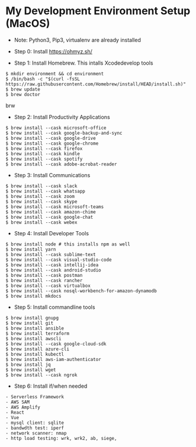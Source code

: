 # My Development Environment Setup (MacOS)

- Note: Python3, Pip3, virtualenv are already installed

- Step 0: Install https://ohmyz.sh/

- Step 1: Install Homebrew. This intalls Xcodedevelop tools
```
$ mkdir environment && cd environment
$ /bin/bash -c "$(curl -fsSL https://raw.githubusercontent.com/Homebrew/install/HEAD/install.sh)"
$ brew update
$ brew doctor
```
brw 
- Step 2: Install Productivity Applications
```
$ brew install --cask microsoft-office
$ brew install --cask google-backup-and-sync
$ brew install --cask google-drive
$ brew install --cask google-chrome
$ brew install --cask firefox
$ brew install --cask kindle
$ brew install --cask spotify
$ brew install --cask adobe-acrobat-reader
```

- Step 3: Install Communications
```
$ brew install --cask slack
$ brew install --cask whatsapp
$ brew install --cask zoom
$ brew install --cask skype
$ brew install --cask microsoft-teams
$ brew install --cask amazon-chime
$ brew install --cask google-chat
$ brew install --cask webex
```

- Step 4: Install Developer Tools
```
$ brew install node # this installs npm as well
$ brew install yarn
$ brew install --cask sublime-text
$ brew install --cask visual-studio-code
$ brew install --cask intellij-idea
$ brew install --cask android-studio
$ brew install --cask postman
$ brew install --cask rancher
$ brew install --cask virtualbox
$ brew install --cask nosql-workbench-for-amazon-dynamodb
$ brew install mkdocs
```

- Step 5: Install commandline tools
```
$ brew install gnupg
$ brew install git
$ brew install ansible
$ brew install terraform
$ brew install awscli
$ brew install --cask google-cloud-sdk
$ brew install azure-cli
$ brew install kubectl
$ brew install aws-iam-authenticator
$ brew install jq
$ brew install wget
$ brew install --cask ngrok
```

- Step 6: Install if/when needed
```
- Serverless Framework
- AWS SAM
- AWS Amplify
- React
- Vue
- mysql client: sqlite
- bandwdth test: iperf
- network scanner: nmap
- http load testing: wrk, wrk2, ab, siege, 
```

